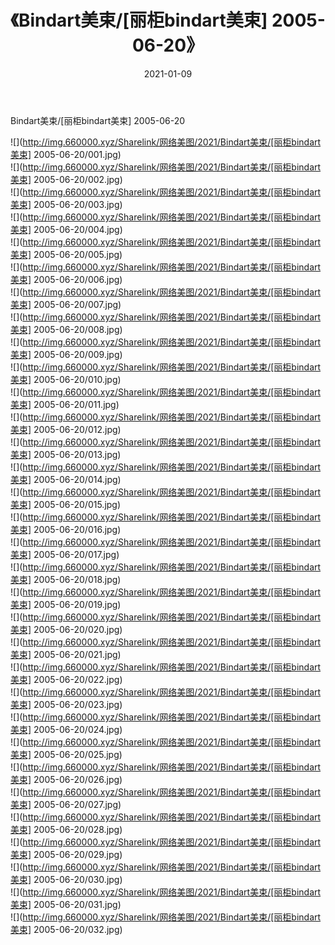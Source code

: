 ﻿---
layout: post
title:  《Bindart美束/[丽柜bindart美束] 2005-06-20》
date:   2021-01-09
img: http://img.660000.xyz/Sharelink/网络美图/2021/Bindart美束/[丽柜bindart美束] 2005-06-20/000.jpg
categories: [美女, 清纯, 唯美]
---

Bindart美束/[丽柜bindart美束] 2005-06-20

 ![](http://img.660000.xyz/Sharelink/网络美图/2021/Bindart美束/[丽柜bindart美束] 2005-06-20/001.jpg) <br>![](http://img.660000.xyz/Sharelink/网络美图/2021/Bindart美束/[丽柜bindart美束] 2005-06-20/002.jpg) <br>![](http://img.660000.xyz/Sharelink/网络美图/2021/Bindart美束/[丽柜bindart美束] 2005-06-20/003.jpg) <br>![](http://img.660000.xyz/Sharelink/网络美图/2021/Bindart美束/[丽柜bindart美束] 2005-06-20/004.jpg) <br>![](http://img.660000.xyz/Sharelink/网络美图/2021/Bindart美束/[丽柜bindart美束] 2005-06-20/005.jpg) <br>![](http://img.660000.xyz/Sharelink/网络美图/2021/Bindart美束/[丽柜bindart美束] 2005-06-20/006.jpg) <br>![](http://img.660000.xyz/Sharelink/网络美图/2021/Bindart美束/[丽柜bindart美束] 2005-06-20/007.jpg) <br>![](http://img.660000.xyz/Sharelink/网络美图/2021/Bindart美束/[丽柜bindart美束] 2005-06-20/008.jpg) <br>![](http://img.660000.xyz/Sharelink/网络美图/2021/Bindart美束/[丽柜bindart美束] 2005-06-20/009.jpg) <br>![](http://img.660000.xyz/Sharelink/网络美图/2021/Bindart美束/[丽柜bindart美束] 2005-06-20/010.jpg) <br>![](http://img.660000.xyz/Sharelink/网络美图/2021/Bindart美束/[丽柜bindart美束] 2005-06-20/011.jpg) <br>![](http://img.660000.xyz/Sharelink/网络美图/2021/Bindart美束/[丽柜bindart美束] 2005-06-20/012.jpg) <br>![](http://img.660000.xyz/Sharelink/网络美图/2021/Bindart美束/[丽柜bindart美束] 2005-06-20/013.jpg) <br>![](http://img.660000.xyz/Sharelink/网络美图/2021/Bindart美束/[丽柜bindart美束] 2005-06-20/014.jpg) <br>![](http://img.660000.xyz/Sharelink/网络美图/2021/Bindart美束/[丽柜bindart美束] 2005-06-20/015.jpg) <br>![](http://img.660000.xyz/Sharelink/网络美图/2021/Bindart美束/[丽柜bindart美束] 2005-06-20/016.jpg) <br>![](http://img.660000.xyz/Sharelink/网络美图/2021/Bindart美束/[丽柜bindart美束] 2005-06-20/017.jpg) <br>![](http://img.660000.xyz/Sharelink/网络美图/2021/Bindart美束/[丽柜bindart美束] 2005-06-20/018.jpg) <br>![](http://img.660000.xyz/Sharelink/网络美图/2021/Bindart美束/[丽柜bindart美束] 2005-06-20/019.jpg) <br>![](http://img.660000.xyz/Sharelink/网络美图/2021/Bindart美束/[丽柜bindart美束] 2005-06-20/020.jpg) <br>![](http://img.660000.xyz/Sharelink/网络美图/2021/Bindart美束/[丽柜bindart美束] 2005-06-20/021.jpg) <br>![](http://img.660000.xyz/Sharelink/网络美图/2021/Bindart美束/[丽柜bindart美束] 2005-06-20/022.jpg) <br>![](http://img.660000.xyz/Sharelink/网络美图/2021/Bindart美束/[丽柜bindart美束] 2005-06-20/023.jpg) <br>![](http://img.660000.xyz/Sharelink/网络美图/2021/Bindart美束/[丽柜bindart美束] 2005-06-20/024.jpg) <br>![](http://img.660000.xyz/Sharelink/网络美图/2021/Bindart美束/[丽柜bindart美束] 2005-06-20/025.jpg) <br>![](http://img.660000.xyz/Sharelink/网络美图/2021/Bindart美束/[丽柜bindart美束] 2005-06-20/026.jpg) <br>![](http://img.660000.xyz/Sharelink/网络美图/2021/Bindart美束/[丽柜bindart美束] 2005-06-20/027.jpg) <br>![](http://img.660000.xyz/Sharelink/网络美图/2021/Bindart美束/[丽柜bindart美束] 2005-06-20/028.jpg) <br>![](http://img.660000.xyz/Sharelink/网络美图/2021/Bindart美束/[丽柜bindart美束] 2005-06-20/029.jpg) <br>![](http://img.660000.xyz/Sharelink/网络美图/2021/Bindart美束/[丽柜bindart美束] 2005-06-20/030.jpg) <br>![](http://img.660000.xyz/Sharelink/网络美图/2021/Bindart美束/[丽柜bindart美束] 2005-06-20/031.jpg) <br>![](http://img.660000.xyz/Sharelink/网络美图/2021/Bindart美束/[丽柜bindart美束] 2005-06-20/032.jpg) <br>